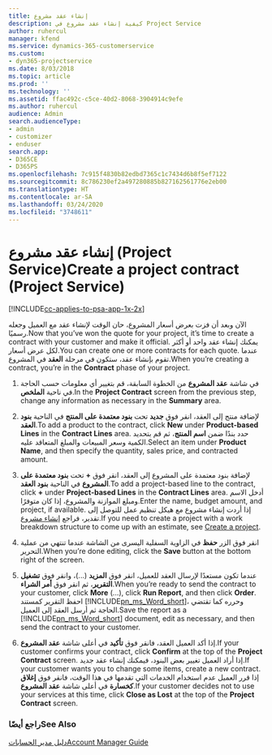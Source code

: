 ```yaml
---
title: إنشاء عقد مشروع
description: كيفية إنشاء عقد مشروع في Project Service
author: ruhercul
manager: kfend
ms.service: dynamics-365-customerservice
ms.custom:
- dyn365-projectservice
ms.date: 8/03/2018
ms.topic: article
ms.prod: ''
ms.technology: ''
ms.assetid: ffac492c-c5ce-40d2-8068-3904914c9efe
ms.author: ruhercul
audience: Admin
search.audienceType:
- admin
- customizer
- enduser
search.app:
- D365CE
- D365PS
ms.openlocfilehash: 7c915f4830b82edbd7365c1c7434d6b8f5ef7122
ms.sourcegitcommit: 8c786230ef2a497280885b827162561776e2eb00
ms.translationtype: HT
ms.contentlocale: ar-SA
ms.lasthandoff: 03/24/2020
ms.locfileid: "3748611"
---
```

# <a name="create-a-project-contract-project-service"></a><span data-ttu-id="066e7-103">إنشاء عقد مشروع (Project Service)</span><span class="sxs-lookup"><span data-stu-id="066e7-103">Create a project contract (Project Service)</span></span>

[!INCLUDE[cc-applies-to-psa-app-1x-2x](../includes/cc-applies-to-psa-app-1x-2x.md)]

<span data-ttu-id="066e7-104">الآن وبعد أن فزت بعرض أسعار المشروع، حان الوقت لإنشاء عقد مع العميل وجعله رسميًا.</span><span class="sxs-lookup"><span data-stu-id="066e7-104">Now that you’ve won the quote for your project, it’s time to create a contract with your customer and make it official.</span></span> <span data-ttu-id="066e7-105">يمكنك إنشاء عقد واحد أو أكثر لكل عرض أسعار.</span><span class="sxs-lookup"><span data-stu-id="066e7-105">You can create one or more contracts for each quote.</span></span> <span data-ttu-id="066e7-106">عندما تقوم بإنشاء عقد، ستكون في مرحلة **العقد** في المشروع.</span><span class="sxs-lookup"><span data-stu-id="066e7-106">When you’re creating a contract, you’re in the **Contract** phase of your project.</span></span>  
  
1. <span data-ttu-id="066e7-107">في شاشة **عقد المشروع** من الخطوة السابقة، قم بتغيير أي معلومات حسب الحاجة في ناحية **الملخص**.</span><span class="sxs-lookup"><span data-stu-id="066e7-107">In the **Project Contract** screen from the previous step, change any information as necessary in the **Summary** area.</span></span>  
  
2. <span data-ttu-id="066e7-108">لإضافة منتج إلى العقد، انقر فوق **جديد** تحت **بنود معتمدة على المنتج‬** في الناحية **بنود العقد‬**.</span><span class="sxs-lookup"><span data-stu-id="066e7-108">To add a product to the contract, click **New** under **Product-based Lines** in the **Contract Lines** area.</span></span> <span data-ttu-id="066e7-109">حدد بندًا ضمن **اسم المنتج**، ثم قم بتحديد الكمية وسعر المبيعات والمبلغ المتعاقد عليه‬.</span><span class="sxs-lookup"><span data-stu-id="066e7-109">Select an item under **Product Name**, and then specify the quantity, sales price, and contracted amount.</span></span>  
  
3. <span data-ttu-id="066e7-110">لإضافة بنود معتمدة على المشروع‬ إلى العقد، انقر فوق **+** تحت **بنود معتمدة على المشروع** في الناحية **بنود العقد**.</span><span class="sxs-lookup"><span data-stu-id="066e7-110">To add a project-based line to the contract, click **+** under **Project-based Lines** in the **Contract Lines** area.</span></span> <span data-ttu-id="066e7-111">أدخل الاسم ومبلغ الموازنة والمشروع، إذا كان متوفرًا.</span><span class="sxs-lookup"><span data-stu-id="066e7-111">Enter the name, budget amount, and project, if available.</span></span> <span data-ttu-id="066e7-112">إذا أردت إنشاء مشروع مع هيكل تنظيم عمل للتوصل إلى تقدير، فراجع [إنشاء مشروع](../project-service/create-project.md).</span><span class="sxs-lookup"><span data-stu-id="066e7-112">If you need to create a project with a work breakdown structure to come up with an estimate, see [Create a project](../project-service/create-project.md).</span></span>  
  
4. <span data-ttu-id="066e7-113">انقر فوق الزر **حفظ** في الزاوية السفلية اليسرى من الشاشة عندما تنتهي من عملية التحرير.</span><span class="sxs-lookup"><span data-stu-id="066e7-113">When you’re done editing, click the **Save** button at the bottom right of the screen.</span></span>  
  
5. <span data-ttu-id="066e7-114">عندما تكون مستعدًا لإرسال العقد للعميل، انقر فوق **المزيد** (...)، وانقر فوق **تشغيل التقرير**، ثم انقر فوق **أمر الشراء‬**.</span><span class="sxs-lookup"><span data-stu-id="066e7-114">When you’re ready to send the contract to your customer, click **More** (…), click **Run Report**, and then click **Order**.</span></span> <span data-ttu-id="066e7-115">احفظ التقرير كمستند [!INCLUDE[pn_ms_Word_short](../includes/pn-ms-word-short.md)]، وحرره كما تقتضي الحاجة ثم أرسل العقد إلى العميل.</span><span class="sxs-lookup"><span data-stu-id="066e7-115">Save the report as a [!INCLUDE[pn_ms_Word_short](../includes/pn-ms-word-short.md)] document, edit as necessary, and then send the contract to your customer.</span></span>  
  
6. <span data-ttu-id="066e7-116">إذا أكد العميل العقد، فانقر فوق **تأكيد** في أعلى شاشة **عقد المشروع**.</span><span class="sxs-lookup"><span data-stu-id="066e7-116">If your customer confirms your contract, click **Confirm** at the top of the **Project Contract** screen.</span></span> <span data-ttu-id="066e7-117">إذا أراد العميل تغيير بعض البنود، فيمكنك إنشاء عقد جديد.</span><span class="sxs-lookup"><span data-stu-id="066e7-117">If your customer wants you to change some items, create a new contract.</span></span> <span data-ttu-id="066e7-118">إذا قرر العميل عدم استخدام الخدمات التي تقدمها في هذا الوقت، فانقر فوق **إغلاق كخسارة** في أعلى شاشة **عقد المشروع**.</span><span class="sxs-lookup"><span data-stu-id="066e7-118">If your customer decides not to use your services at this time, click **Close as Lost** at the top of the **Project Contract** screen.</span></span>  
  
### <a name="see-also"></a><span data-ttu-id="066e7-119">راجع أيضًا</span><span class="sxs-lookup"><span data-stu-id="066e7-119">See Also</span></span>  
 [<span data-ttu-id="066e7-120">دليل مدير الحسابات</span><span class="sxs-lookup"><span data-stu-id="066e7-120">Account Manager Guide</span></span>](../project-service/account-manager-guide.md)

